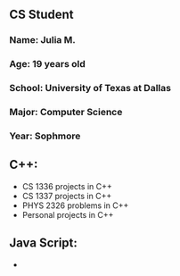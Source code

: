 ## CS Student
### Name: Julia M.
### Age: 19 years old
### School: University of Texas at Dallas
### Major: Computer Science
### Year: Sophmore

## C++: 
- CS 1336 projects in C++
- CS 1337 projects in C++
- PHYS 2326 problems in C++
- Personal projects in C++

## Java Script:
 -
